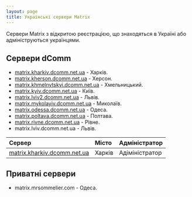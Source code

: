 ```yaml
---
layout: page
title: Українські сервери Matrix
---
```

Сервери Matrix з відкритою реєстрацією, що знаходяться в Україні або адмініструються українцями.

## Сервери dComm

- [matrix.kharkiv.dcomm.net.ua](https://chat.kharkiv.dcomm.net.ua) - Харків.
- [matrix.kherson.dcomm.net.ua](https://chat.kherson.dcomm.net.ua/) - Херсон.
- [matrix.khmelnytskyi.dcomm.net.ua](https://chat.khmelnytskyi.dcomm.net.ua/) - Хмельницький.
- [matrix.kyiv.dcomm.net.ua](https://chat.kyiv.dcomm.net.ua/) - Київ.
- [matrix.lviv2.dcomm.net.ua](https://chat.lviv2.dcomm.net.ua/) - Львів.
- [matrix.mykolayiv.dcomm.net.ua](https://chat.mykolayiv.dcomm.net.ua/) - Миколаїв.
- [matrix.odessa.dcomm.net.ua](https://matrix.odessa.dcomm.net.ua) - Одеса.
- [matrix.poltava.dcomm.net.ua](https://poltava.dcomm.net.ua/) - Полтава.
- [matrix.rivne.dcomm.net.ua](https://chat.rivne.dcomm.net.ua) - Рівне.
- matrix.lviv.dcomm.net.ua - Львів.

| Сервер                                                           | Місто  | Адміністратор |
|:------------------------------------------------------------------|:--------|:---------------|
| [matrix.kharkiv.dcomm.net.ua](https://chat.kharkiv.dcomm.net.ua) | Харків | Адіміністратор |

## Приватні сервери

- matrix.mrsommelier.com - Одеса.
